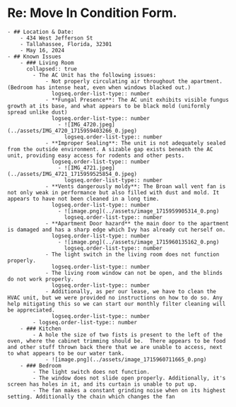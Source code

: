 # **Re: Move In Condition Form.**
	- ## Location & Date:
		- 434 West Jefferson St
		- Tallahassee, Florida, 32301
		- May 16, 2024
	- ## Known Issues
		- ### Living Room
		  collapsed:: true
			- The AC Unit has the following issues:
				- Not properly circulating air throughout the apartment. (Bedroom has intense heat, even when windows blacked out.)
				  logseq.order-list-type:: number
				- **Fungal Presence**: The AC unit exhibits visible fungus growth at its base, and what appears to be black mold (uniformly spread unlike dust)
				  logseq.order-list-type:: number
					- ![IMG_4720.jpeg](../assets/IMG_4720_1715959403266_0.jpeg)
					  logseq.order-list-type:: number
				- **Improper Sealing**: The unit is not adequately sealed from the outside environment. A sizable gap exists beneath the AC unit, providing easy access for rodents and other pests. 
				  logseq.order-list-type:: number
					- ![IMG_4721.jpeg](../assets/IMG_4721_1715959525854_0.jpeg)
					  logseq.order-list-type:: number
				- **Vents dangerously moldy**: The Broan wall vent fan is not only weak in performance but also filled with dust and mold. It appears to have not been cleaned in a long time.
				  logseq.order-list-type:: number
					- ![image.png](../assets/image_1715959905314_0.png)
					  logseq.order-list-type:: number
				- **Apartment Door hazard** the main door to the apartment is damaged and has a sharp edge which Ivy has already cut herself on.
				  logseq.order-list-type:: number
					- ![image.png](../assets/image_1715960135162_0.png)
					  logseq.order-list-type:: number
				- The light switch in the living room does not function properly.
				  logseq.order-list-type:: number
				- The living room window can not be open, and the blinds do not work properly.
				  logseq.order-list-type:: number
				- Additionally, as per our lease, we have to clean the HVAC unit, but we were provided no instructions on how to do so. Any help mitigating this so we can start our monthly filter cleaning will be appreciated. 
				  logseq.order-list-type:: number
			- logseq.order-list-type:: number
		- ### Kitchen
			- A hole the size of two fists is present to the left of the oven, where the cabinet trimming should be.  There appears to be food and other stuff thrown back there that we are unable to access, next to what appears to be our water tank.
				- ![image.png](../assets/image_1715960711665_0.png)
		- ### Bedroom
			- The light switch does not function.
			- The window does not slide open properly. Additionally, it's screen has holes in it, and its curtain is unable to put up.
			- The fan makes a constant grinding noise when on its highest setting. Additionally the chain which changes the fan